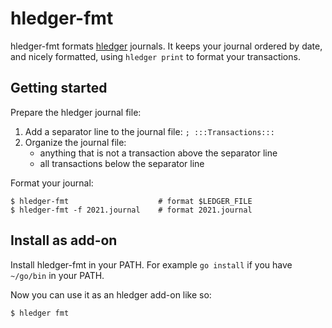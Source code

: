 # hledger-fmt

hledger-fmt formats [hledger](https://hledger.org/) journals. It keeps your
journal ordered by date, and nicely formatted, using `hledger print` to format
your transactions.

## Getting started

Prepare the hledger journal file:

1. Add a separator line to the journal file: `; :::Transactions:::`
2. Organize the journal file:
    - anything that is not a transaction above the separator line
    - all transactions below the separator line

Format your journal:

```
$ hledger-fmt                    # format $LEDGER_FILE
$ hledger-fmt -f 2021.journal    # format 2021.journal
```

## Install as add-on

Install hledger-fmt in your PATH. For example `go install` if you have
`~/go/bin` in your PATH.

Now you can use it as an hledger add-on like so:

`$ hledger fmt`
